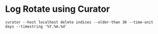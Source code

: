 # Log Rotate using Curator

```
curator --host localhost delete indices --older-than 30 --time-unit days --timestring '%Y.%m.%d'
```